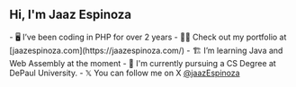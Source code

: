 <h2>Hi, I'm Jaaz Espinoza</h2>
- 🖥️ I’ve been coding in PHP for over 2 years
- 👨‍💻 Check out my portfolio at [jaazespinoza.com](https://jaazespinoza.com/)
- 🏗️ I’m learning Java and Web Assembly at the moment
- 🏫 I'm currently pursuing a CS Degree at DePaul University. 
- 𝕏 You can follow me on X <a href="https://twitter.com/jaazEspinoza">@jaazEspinoza</a>



